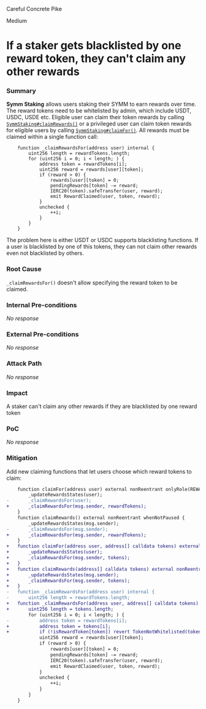 Careful Concrete Pike

Medium

# If a staker gets blacklisted by one reward token, they can't claim any other rewards

### Summary
**Symm Staking** allows users staking their SYMM to earn rewards over time. The reward tokens need to be whitelisted by admin, which include USDT, USDC, USDE etc.
Eligible user can claim their token rewards by calling [`SymmStaking#claimRewards()`](https://github.com/sherlock-audit/2025-03-symm-io-stacking/blob/main/token/contracts/staking/SymmStaking.sol#L265-L268) or a privileged user can claim token rewards for eligible users by calling [`SymmStaking#claimFor()`](https://github.com/sherlock-audit/2025-03-symm-io-stacking/blob/main/token/contracts/staking/SymmStaking.sol#L302-L305). All rewards must be claimed within a single function call:
```solidity
	function _claimRewardsFor(address user) internal {
		uint256 length = rewardTokens.length;
		for (uint256 i = 0; i < length; ) {
			address token = rewardTokens[i];
			uint256 reward = rewards[user][token];
			if (reward > 0) {
				rewards[user][token] = 0;
				pendingRewards[token] -= reward;
				IERC20(token).safeTransfer(user, reward);
				emit RewardClaimed(user, token, reward);
			}
			unchecked {
				++i;
			}
		}
	}
```

The problem here is either USDT or USDC supports blacklisting functions. If a user is blacklisted by one of this tokens, they can not claim other rewards even not blacklisted by others.


### Root Cause

`_claimRewardsFor()` doesn't allow specifying the reward token to be claimed.

### Internal Pre-conditions

_No response_

### External Pre-conditions

_No response_

### Attack Path

_No response_

### Impact

A staker can't claim any other rewards if they are blacklisted by one reward token

### PoC

_No response_

### Mitigation

Add new claiming functions that let users choose which reward tokens to claim:
```diff
	function claimFor(address user) external nonReentrant onlyRole(REWARD_MANAGER_ROLE) whenNotPaused {
		_updateRewardsStates(user);
-		_claimRewardsFor(user);
+		_claimRewardsFor(msg.sender, rewardTokens);
	}
	function claimRewards() external nonReentrant whenNotPaused {
		_updateRewardsStates(msg.sender);
-		_claimRewardsFor(msg.sender);
+		_claimRewardsFor(msg.sender, rewardTokens);
	}
+	function claimFor(address user, address[] calldata tokens) external nonReentrant onlyRole(REWARD_MANAGER_ROLE) whenNotPaused {
+		_updateRewardsStates(user);
+		_claimRewardsFor(msg.sender, tokens);
+	}
+	function claimRewards(address[] calldata tokens) external nonReentrant whenNotPaused {
+		_updateRewardsStates(msg.sender);
+		_claimRewardsFor(msg.sender, tokens);
+	}
-	function _claimRewardsFor(address user) internal {
-		uint256 length = rewardTokens.length;
+	function _claimRewardsFor(address user, address[] calldata tokens) internal {
+		uint256 length = tokens.length;
		for (uint256 i = 0; i < length; ) {
-			address token = rewardTokens[i];
+			address token = tokens[i];
+			if (!isRewardToken[token]) revert TokenNotWhitelisted(token);
			uint256 reward = rewards[user][token];
			if (reward > 0) {
				rewards[user][token] = 0;
				pendingRewards[token] -= reward;
				IERC20(token).safeTransfer(user, reward);
				emit RewardClaimed(user, token, reward);
			}
			unchecked {
				++i;
			}
		}
	}
```